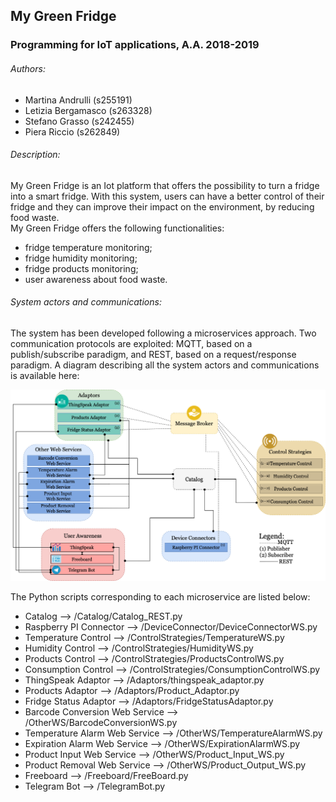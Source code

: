 ## My Green Fridge

### Programming for IoT applications, A.A. 2018-2019

###### Authors:
- Martina Andrulli (s255191)
- Letizia Bergamasco (s263328)
- Stefano Grasso (s242455)
- Piera Riccio (s262849)

###### Description:
My Green Fridge is an Iot platform that offers the possibility to turn a fridge into a smart fridge. With this system, users can have a better control of their fridge and they can improve their impact on the environment, by reducing food waste.\
My Green Fridge offers the following functionalities:
- fridge temperature monitoring;
- fridge humidity monitoring;
- fridge products monitoring;
- user awareness about food waste.

###### System actors and communications:
The system has been developed following a microservices approach. Two communication protocols are exploited: MQTT, based on a publish/subscribe paradigm, and REST, based on a request/response paradigm. A diagram describing all the system actors and communications is available here:

![alt text](https://github.com/letiziabergamasco/IoT_MyGreenFridge/blob/master/UseCaseDiagram.png?raw=true)

The Python scripts corresponding to each microservice are listed below:
- Catalog --> /Catalog/Catalog_REST.py
- Raspberry PI Connector --> /DeviceConnector/DeviceConnectorWS.py
- Temperature Control --> /ControlStrategies/TemperatureWS.py
- Humidity Control --> /ControlStrategies/HumidityWS.py
- Products Control --> /ControlStrategies/ProductsControlWS.py
- Consumption Control --> /ControlStrategies/ConsumptionControlWS.py
- ThingSpeak Adaptor --> /Adaptors/thingspeak_adaptor.py
- Products Adaptor --> /Adaptors/Product_Adaptor.py
- Fridge Status Adaptor --> /Adaptors/FridgeStatusAdaptor.py
- Barcode Conversion Web Service --> /OtherWS/BarcodeConversionWS.py
- Temperature Alarm Web Service --> /OtherWS/TemperatureAlarmWS.py
- Expiration Alarm Web Service --> /OtherWS/ExpirationAlarmWS.py
- Product Input Web Service --> /OtherWS/Product_Input_WS.py
- Product Removal Web Service --> /OtherWS/Product_Output_WS.py
- Freeboard --> /Freeboard/FreeBoard.py
- Telegram Bot --> /TelegramBot.py
